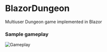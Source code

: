 # BlazorDungeon
Multiuser Dungeon game implemented in Blazor

### Sample gameplay ###
![Gameplay](./gameplay.gif)
